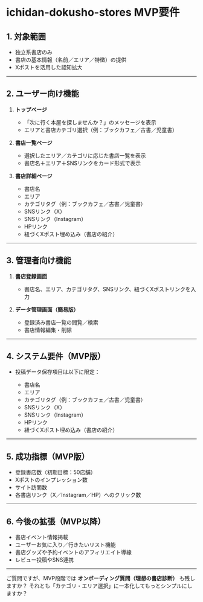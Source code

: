 # ichidan-dokusho-stores MVP要件

## 1. 対象範囲
* 独立系書店のみ
* 書店の基本情報（名前／エリア／特徴）の提供
* Xポストを活用した認知拡大

---

## 2. ユーザー向け機能

1. **トップページ**

   * 「次に行く本屋を探しませんか？」のメッセージを表示
   * エリアと書店カテゴリ選択（例：ブックカフェ／古書／児童書）

2. **書店一覧ページ**

   * 選択したエリア／カテゴリに応じた書店一覧を表示
   * 書店名＋エリア＋SNSリンクをカード形式で表示

3. **書店詳細ページ**

   * 書店名
   * エリア
   * カテゴリタグ（例：ブックカフェ／古書／児童書）
   * SNSリンク（X）
   * SNSリンク（Instagram）
   * HPリンク
   * 紐づくXポスト埋め込み（書店の紹介）

---

## 3. 管理者向け機能

1. **書店登録画面**

   * 書店名、エリア、カテゴリタグ、SNSリンク、紐づくXポストリンクを入力

2. **データ管理画面（簡易版）**

   * 登録済み書店一覧の閲覧／検索
   * 書店情報編集・削除

---

## 4. システム要件（MVP版）

* 投稿データ保存項目は以下に限定：

   * 書店名
   * エリア
   * カテゴリタグ（例：ブックカフェ／古書／児童書）
   * SNSリンク（X）
   * SNSリンク（Instagram）
   * HPリンク
   * 紐づくXポスト埋め込み（書店の紹介）

---

## 5. 成功指標（MVP版）

* 登録書店数（初期目標：50店舗）
* Xポストのインプレッション数
* サイト訪問数
* 各書店リンク（X／Instagram／HP）へのクリック数

---

## 6. 今後の拡張（MVP以降）

* 書店イベント情報掲載
* ユーザーお気に入り／行きたいリスト機能
* 書店グッズや予約イベントのアフィリエイト導線
* レビュー投稿やSNS連携

---

ご質問ですが、MVP段階では **オンボーディング質問（理想の書店診断）** も残しますか？
それとも「カテゴリ・エリア選択」に一本化してもっとシンプルにしますか？
